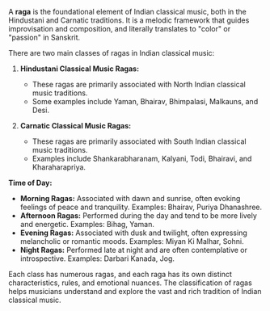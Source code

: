 A **raga** is the foundational element of Indian classical music, both in the Hindustani and Carnatic traditions. It is a melodic framework that guides improvisation and composition, and literally translates to "color" or "passion" in Sanskrit.

There are two main classes of ragas in Indian classical music:

1. **Hindustani Classical Music Ragas:**
    
    - These ragas are primarily associated with North Indian classical music traditions.
    - Some examples include Yaman, Bhairav, Bhimpalasi, Malkauns, and Desi.
2. **Carnatic Classical Music Ragas:**
    
    - These ragas are primarily associated with South Indian classical music traditions.
    - Examples include Shankarabharanam, Kalyani, Todi, Bhairavi, and Kharaharapriya.

**Time of Day:**

- **Morning Ragas:** Associated with dawn and sunrise, often evoking feelings of peace and tranquility. Examples: Bhairav, Puriya Dhanashree.
- **Afternoon Ragas:** Performed during the day and tend to be more lively and energetic. Examples: Bihag, Yaman.
- **Evening Ragas:** Associated with dusk and twilight, often expressing melancholic or romantic moods. Examples: Miyan Ki Malhar, Sohni.
- **Night Ragas:** Performed late at night and are often contemplative or introspective. Examples: Darbari Kanada, Jog.

Each class has numerous ragas, and each raga has its own distinct characteristics, rules, and emotional nuances. The classification of ragas helps musicians understand and explore the vast and rich tradition of Indian classical music.